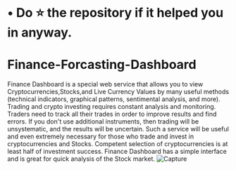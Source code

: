 # • Do ⭐ the repository if it helped you in anyway.
# Finance-Forcasting-Dashboard
Finance Dashboard is a special web service that allows you to view Cryptocurrencies,Stocks,and Live Currency Values by many useful methods (technical indicators, graphical patterns, sentimental analysis, and more). Trading and crypto investing requires constant analysis and monitoring. Traders need to track all their trades in order to improve results and find errors. If you don't use additional instruments, then trading will be unsystematic, and the results will be uncertain. Such a service will be useful and even extremely necessary for those who trade and invest in cryptocurrencies and Stocks. Competent selection of cryptocurrencies is at least half of investment success. Finance Dashboard has a simple interface and is great for quick analysis of the Stock market.
![Capture](https://user-images.githubusercontent.com/67067573/116483268-60f98400-a8a4-11eb-930e-0ca9dd0833c1.JPG)
